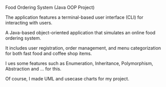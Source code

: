 Food Ordering System (Java OOP Project)

The application features a terminal-based user interface (CLI) for interacting with users.

A Java-based object-oriented application that simulates an online food ordering system.

It includes user registration, order management, and menu categorization for both fast food and coffee shop items.

I ues some features such as Enumeration, Inheritance, Polymorphism, Abstraction and ... for this.

Of course, I made UML and usecase charts for my project.

